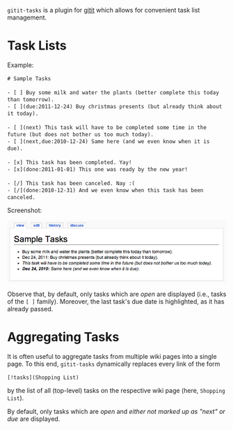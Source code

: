 `gitit-tasks` is a plugin for [gitit](http://gitit.net/) which allows for convenient task list management.

# Task Lists

Example:

    # Sample Tasks

    - [ ] Buy some milk and water the plants (better complete this today than tomorrow).
    - [ ](due:2011-12-24) Buy christmas presents (but already think about it today).

    - [ ](next) This task will have to be completed some time in the future (but does not bother us too much today).
    - [ ](next,due:2010-12-24) Same here (and we even know when it is due).

    - [x] This task has been completed. Yay!
    - [x](done:2011-01-01) This one was ready by the new year!

    - [/] This task has been canceled. Nay :(
    - [/](done:2010-12-31) And we even know when this task has been canceled.

Screenshot:

![Screenshot](Screenshot.png)

Observe that, by default, only tasks which are *open* are displayed (i.e., tasks of the `[ ]` family).
Moreover, the last task's due date is highlighted, as it has already passed.

# Aggregating Tasks

It is often useful to aggregate tasks from multiple wiki pages into a single page. To this end, `gitit-tasks` dynamically replaces every link of the form

    [!tasks](Shopping List)

by the list of all (top-level) tasks on the respective wiki page (here, `Shopping List`).

By default, only tasks which are *open* and *either not marked up as "next" or due* are displayed.
